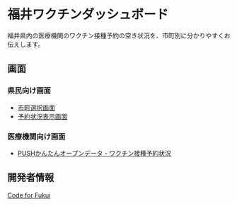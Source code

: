 # 福井ワクチンダッシュボード

福井県内の医療機関のワクチン接種予約の空き状況を、市町別に分かりやすくお伝えします。

## 画面

### 県民向け画面

- [市町選択画面](https://code4fukui.github.io/vaccine_dashboard/select.html)
- [予約状況表示画面](https://code4fukui.github.io/vaccine_dashboard/)

### 医療機関向け画面

- [PUSHかんたんオープンデータ - ワクチン接種予約状況](https://push.sabae.cc/#type=vaccine)

## 開発者情報

[Code for Fukui](https://code4fukui.github.io/)
